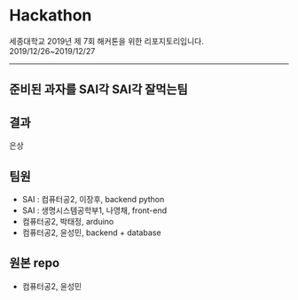 # Hackathon
세종대학교 2019년 제 7회 해커톤을 위한 리포지토리입니다.
2019/12/26~2019/12/27

<hr>

## 준비된 과자를 SAI각 SAI각 잘먹는팀

## 결과
은상


## 팀원
- SAI : 컴퓨터공2, 이장후, backend python
- SAI : 생명시스템공학부1, 나영채, front-end
- 컴퓨터공2, 박태정, arduino
- 컴퓨터공2, 윤성민, backend + database


## 원본 repo
- 컴퓨터공2, 윤성민
